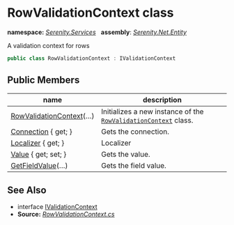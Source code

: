 # RowValidationContext class
**namespace:** *[Serenity.Services](../README.md#serenity.services-namespace)*   **assembly**: *[Serenity.Net.Entity](../README.md)*

A validation context for rows

```csharp
public class RowValidationContext : IValidationContext
```

## Public Members

| name | description |
| --- | --- |
| [RowValidationContext](RowValidationContext/RowValidationContext.md)(…) | Initializes a new instance of the [`RowValidationContext`](RowValidationContext.md) class. |
| [Connection](RowValidationContext/Connection.md) { get; } | Gets the connection. |
| [Localizer](RowValidationContext/Localizer.md) { get; } | Localizer |
| [Value](RowValidationContext/Value.md) { get; set; } | Gets the value. |
| [GetFieldValue](RowValidationContext/GetFieldValue.md)(…) | Gets the field value. |

## See Also

* interface [IValidationContext](../Serenity.Net.Data/../Serenity/IValidationContext.md)
* **Source:** *[RowValidationContext.cs](https://github.com/serenity-is/Serenity/blob/master/src/Serenity.Net.Entity/Row/RowValidationContext.cs)*